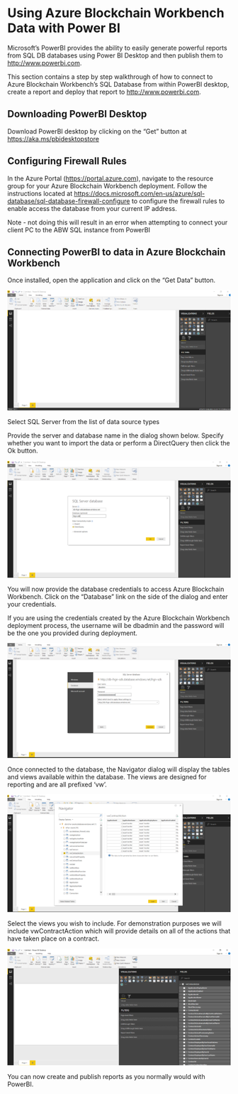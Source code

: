 Using Azure Blockchain Workbench Data with Power BI
===================================================

Microsoft’s PowerBI provides the ability to easily generate powerful reports
from SQL DB databases using Power BI Desktop and then publish them to
<http://www.powerbi.com>.

This section contains a step by step walkthrough of how to connect to Azure
Blockchain Workbench’s SQL Database from within PowerBI desktop, create a report
and deploy that report to <http://www.powerbi.com>.


Downloading PowerBI Desktop
---------------------------

Download PowerBI desktop by clicking on the “Get” button at
<https://aka.ms/pbidesktopstore>

Configuring Firewall Rules
--------------------------
In the Azure Portal (https://portal.azure.com), navigate to the resource group for your Azure Blockchain Workbench deployment.
Follow the instructions located at https://docs.microsoft.com/en-us/azure/sql-database/sql-database-firewall-configure to configure the firewall rules to enable access the database from your current IP address.

Note - not doing this will result in an error when attempting to connect your client PC to the ABW SQL instance from PowerBI

Connecting PowerBI to data in Azure Blockchain Workbench
--------------------------------------------------------

Once installed, open the application and click on the “Get Data” button.

![](media/fb339d0e122afa2d125a1d52caa297cf.png)

Select SQL Server from the list of data source types

Provide the server and database name in the dialog shown below. Specify
whether you want to import the data or perform a DirectQuery then click the
Ok button.

![](media/2297aa08bcc4356a4e946567deb337f0.png)

You will now provide the database credentials to access Azure Blockchain
Workbench. Click on the “Database” link on the side of the dialog and enter
your credentials.

If you are using the credentials created by the Azure Blockchain Workbench
deployment process, the username will be dbadmin and the password will be
the one you provided during deployment.

![](media/70d45b123a4858a05a5a4e3aa2147833.png)

Once connected to the database, the Navigator dialog will display the tables
and views available within the database. The views are designed for
reporting and are all prefixed ‘vw’.

![](media/334fc7167e9a17205faebbd57c2a1d8a.png)

Select the views you wish to include. For demonstration purposes we will
include vwContractAction which will provide details on all of the actions
that have taken place on a contract.

![](media/3cd76fcdf68bfd84a6004c2cf81a4444.png)

You can now create and publish reports as you normally would with PowerBI.
